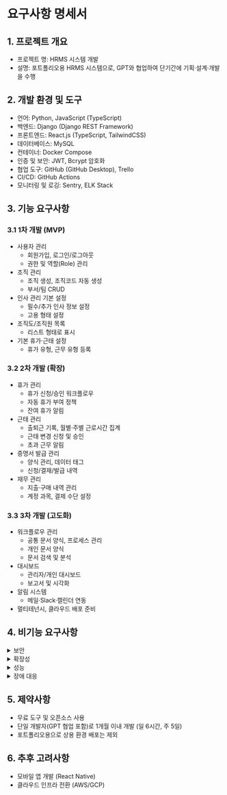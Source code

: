 # 요구사항 명세서

## 1. 프로젝트 개요
- 프로젝트 명: HRMS 시스템 개발
- 설명: 포트폴리오용 HRMS 시스템으로, GPT와 협업하여 단기간에 기획·설계·개발을 수행

## 2. 개발 환경 및 도구
- 언어: Python, JavaScript (TypeScript)
- 백엔드: Django (Django REST Framework)
- 프론트엔드: React.js (TypeScript, TailwindCSS)
- 데이터베이스: MySQL
- 컨테이너: Docker Compose
- 인증 및 보안: JWT, Bcrypt 암호화
- 협업 도구: GitHub (GitHub Desktop), Trello
- CI/CD: GitHub Actions
- 모니터링 및 로깅: Sentry, ELK Stack

## 3. 기능 요구사항
### 3.1 1차 개발 (MVP)
- 사용자 관리
  - 회원가입, 로그인/로그아웃
  - 권한 및 역할(Role) 관리
- 조직 관리
  - 조직 생성, 조직코드 자동 생성
  - 부서/팀 CRUD
- 인사 관리 기본 설정
  - 필수/추가 인사 정보 설정
  - 고용 형태 설정
- 조직도/조직원 목록
  - 리스트 형태로 표시
- 기본 휴가·근태 설정
  - 휴가 유형, 근무 유형 등록

### 3.2 2차 개발 (확장)
- 휴가 관리
  - 휴가 신청/승인 워크플로우
  - 자동 휴가 부여 정책
  - 잔여 휴가 알림
- 근태 관리
  - 출퇴근 기록, 월별·주별 근로시간 집계
  - 근태 변경 신청 및 승인
  - 초과 근무 알림
- 증명서 발급 관리
  - 양식 관리, 데이터 태그
  - 신청/결재/발급 내역
- 재무 관리
  - 지출·구매 내역 관리
  - 계정 과목, 결제 수단 설정

### 3.3 3차 개발 (고도화)
- 워크플로우 관리
  - 공통 문서 양식, 프로세스 관리
  - 개인 문서 양식
  - 문서 검색 및 분석
- 대시보드
  - 관리자/개인 대시보드
  - 보고서 및 시각화
- 알림 시스템
  - 메일·Slack·캘린더 연동
- 멀티테넌시, 클라우드 배포 준비

## 4. 비기능 요구사항
<details>
<summary>보안</summary>
- HTTPS: 데이터 전송 보안을 위해
- JWT 인증: 안전한 사용자 인증을 위해
- 비밀번호 Bcrypt 암호화 저장: 비밀번호 유출 방지를 위해
</details>

<details>
<summary>확장성</summary>
- 모듈화 아키텍처: 유지보수 및 기능 확장을 쉽게 하기 위해
- API 명세 OpenAPI 문서화: 외부 연동 및 개발 효율성을 위해
</details>

<details>
<summary>성능</summary>
- 캐싱 전략: 시스템 응답 속도 향상을 위해
</details>

<details>
<summary>장애 대응</summary>
- 실시간 에러 모니터링 (Sentry): 빠른 문제 인지와 대응을 위해
- 중앙화된 로그 관리 (ELK): 문제 분석 및 추적을 위해
</details>

## 5. 제약사항
- 무료 도구 및 오픈소스 사용
- 단일 개발자(GPT 협업 포함)로 1개월 이내 개발 (일 6시간, 주 5일)
- 포트폴리오용으로 상용 환경 배포는 제외

## 6. 추후 고려사항
- 모바일 앱 개발 (React Native)
- 클라우드 인프라 전환 (AWS/GCP)